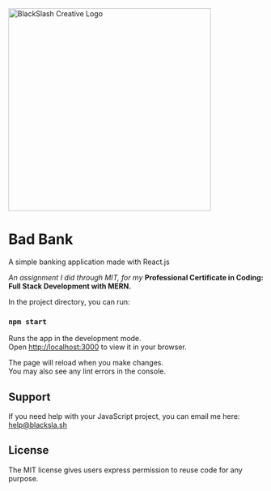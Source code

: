 <img src="https://blacksla.sh/github/img/blackslash-logo.svg" alt="BlackSlash Creative Logo" width="400" />

# Bad Bank
A simple banking application made with React.js

*An assignment I did through MIT, for my* **Professional Certificate in Coding: Full Stack Development with MERN.**

In the project directory, you can run:

### `npm start`

Runs the app in the development mode.\
Open [http://localhost:3000](http://localhost:3000) to view it in your browser.

The page will reload when you make changes.\
You may also see any lint errors in the console.

## Support
If you need help with your JavaScript project, you can email me here: [help@blacksla.sh](mailto:help@blacksla.sh)

## License
The MIT license gives users express permission to reuse code for any purpose. 